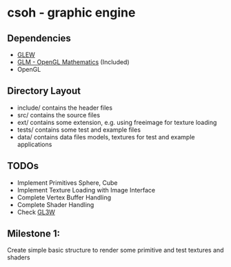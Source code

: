 csoh - graphic engine
=========================================

Dependencies
-----------------
* [GLEW](http://glew.sourceforge.net/)
* [GLM - OpenGL Mathematics](http://glm.g-truc.net/) (Included)
* OpenGL

Directory Layout
-----------------
* include/ contains the header files
* src/ contains the source files
* ext/ contains some extension, e.g. using freeimage for texture loading
* tests/ contains some test and example files
* data/ contains data files models, textures for test and example applications

TODOs
--------------
* Implement Primitives Sphere, Cube
* Implement Texture Loading with Image Interface
* Complete Vertex Buffer Handling
* Complete Shader Handling
* Check [GL3W](https://github.com/skaslev/gl3w/wiki)


Milestone 1:
---------------
Create simple basic structure to render some primitive and test textures and shaders


